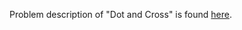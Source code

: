 Problem description of "Dot and Cross" is found [here](https://www.hackerrank.com/challenges/np-dot-and-cross/problem?isFullScreen=true).